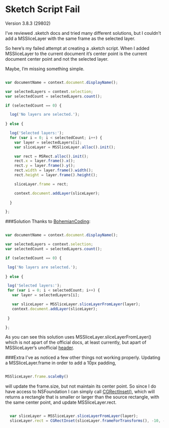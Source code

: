 # Sketch Script Fail

Version 3.8.3 (29802)

I’ve reviewed .sketch docs and tried many different solutions, but I couldn’t add a MSSliceLayer with the same frame as the selected layer. 

So here’s my failed attempt at creating a .sketch script. When I added MSSliceLayer to the current document it’s center point is the current document center point and not the selected layer.

Maybe, I’m missing something simple.

```javascript

var documentName = context.document.displayName();

var selectedLayers = context.selection;
var selectedCount = selectedLayers.count();

if (selectedCount == 0) {

  log('No layers are selected.');
  
} else {

  log('Selected layers:');
  for (var i = 0; i < selectedCount; i++) {
    var layer = selectedLayers[i];
    var sliceLayer = MSSliceLayer.alloc().init();

    var rect = MSRect.alloc().init();
    rect.x = layer.frame().x();
    rect.y = layer.frame().y();
    rect.width = layer.frame().width();
    rect.height = layer.frame().height();

    sliceLayer.frame = rect;

    context.document.addLayer(sliceLayer);
    
  }

};

```

###Solution
Thanks to [BohemianCoding](https://github.com/BohemianCoding/developer.sketchapp.com/issues/60):
 ```javascript

var documentName = context.document.displayName();

var selectedLayers = context.selection;
var selectedCount = selectedLayers.count();

if (selectedCount == 0) {

  log('No layers are selected.');
  
} else {

  log('Selected layers:');
  for (var i = 0; i < selectedCount; i++) {
    var layer = selectedLayers[i];

    var sliceLayer = MSSliceLayer.sliceLayerFromLayer(layer);
    context.document.addLayer(sliceLayer);
    
  }

};

```

As you can see this solution uses MSSliceLayer.sliceLayerFromLayer() which is not apart of the official docs, at least currently, but apart of MSSliceLayer’s unofficial [header](https://github.com/abynim/Sketch-Headers/blob/master/Headers/MSSliceLayer.h). 

###Extra
I've as noticed a few other things not working properly. Updating a MSSliceLayer.frame in order to add a 10px padding,
```javascript

MSSliceLayer.frame.scaleBy()

```
will update the frame.size, but not maintain its center point. So since I do have access to NSFoundation I can simply call [CGRectInset()](https://developer.apple.com/library/ios/documentation/GraphicsImaging/Reference/CGGeometry/index.html#//apple_ref/c/func/CGRectInset), which will returns a rectangle that is smaller or larger than the source rectangle, with the same center point, and update MSSliceLayer.rect.
```javascript

  var sliceLayer = MSSliceLayer.sliceLayerFromLayer(layer);
  sliceLayer.rect = CGRectInset(sliceLayer.frameForTransforms(), -10, -10)
  
```
